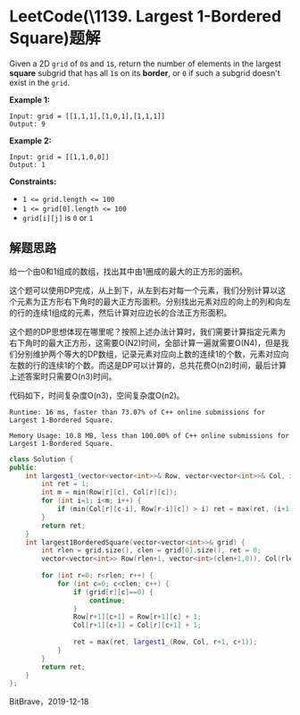 # LeetCode(\1139. Largest 1-Bordered Square)题解

Given a 2D `grid` of `0`s and `1`s, return the number of elements in the largest **square** subgrid that has all `1`s on its **border**, or `0` if such a subgrid doesn't exist in the `grid`.

 

**Example 1:**

```
Input: grid = [[1,1,1],[1,0,1],[1,1,1]]
Output: 9
```

**Example 2:**

```
Input: grid = [[1,1,0,0]]
Output: 1
```

 

**Constraints:**

- `1 <= grid.length <= 100`
- `1 <= grid[0].length <= 100`
- `grid[i][j]` is `0` or `1`

## 解题思路

给一个由0和1组成的数组，找出其中由1圈成的最大的正方形的面积。

这个题可以使用DP完成，从上到下，从左到右对每一个元素，我们分别计算以这个元素为正方形右下角时的最大正方形面积。分别找出元素对应的向上的列和向左的行的连续1组成的元素，然后计算对应边长的合法正方形面积。

这个题的DP思想体现在哪里呢？按照上述办法计算时，我们需要计算指定元素为右下角时的最大正方形，这需要O(N2)时间，全部计算一遍就需要O(N4)，但是我们分别维护两个等大的DP数组，记录元素对应向上数的连续1的个数，元素对应向左数的行的连续1的个数。而这是DP可以计算的，总共花费O(n2)时间，最后计算上述答案时只需要O(n3)时间。

代码如下，时间复杂度O(n3)，空间复杂度O(n2)。

`Runtime: 16 ms, faster than 73.07% of C++ online submissions for Largest 1-Bordered Square.`

`Memory Usage: 10.8 MB, less than 100.00% of C++ online submissions for Largest 1-Bordered Square.`

```c++
class Solution {
public:
    int largest1_(vector<vector<int>>& Row, vector<vector<int>>& Col, int r, int c){
        int ret = 1;
        int m = min(Row[r][c], Col[r][c]);
        for (int i=1; i<m; i++) {
            if (min(Col[r][c-i], Row[r-i][c]) > i) ret = max(ret, (i+1) * (i+1));
        }
        return ret;
    }
    int largest1BorderedSquare(vector<vector<int>>& grid) {
        int rlen = grid.size(), clen = grid[0].size(), ret = 0;
        vector<vector<int>> Row(rlen+1, vector<int>(clen+1,0)), Col(rlen+1, vector<int>(clen+1,0));
        
        for (int r=0; r<rlen; r++) {
            for (int c=0; c<clen; c++) {
                if (grid[r][c]==0) {
                    continue;
                }
                Row[r+1][c+1] = Row[r+1][c] + 1;
                Col[r+1][c+1] = Col[r][c+1] + 1;
                
                ret = max(ret, largest1_(Row, Col, r+1, c+1));
            }
        }
        return ret;
    }
};
```

 

BitBrave，2019-12-18